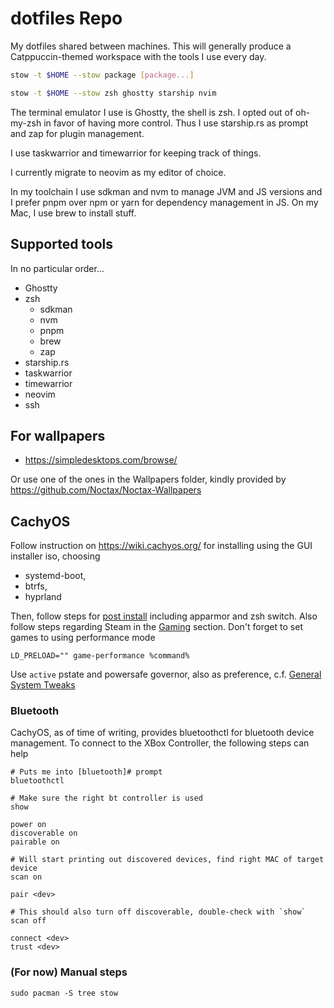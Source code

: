 # dotfiles Repo

My dotfiles shared between machines. This will generally produce a Catppuccin-themed workspace with the tools I use every day.

```bash
stow -t $HOME --stow package [package...]
```

```bash
stow -t $HOME --stow zsh ghostty starship nvim
```

The terminal emulator I use is Ghostty, the shell is zsh. I opted out of oh-my-zsh in favor of having more control.
Thus I use starship.rs as prompt and zap for plugin management.

I use taskwarrior and timewarrior for keeping track of things.

I currently migrate to neovim as my editor of choice.

In my toolchain I use sdkman and nvm to manage JVM and JS versions and I prefer pnpm over npm or yarn for dependency management in JS.
On my Mac, I use brew to install stuff.

## Supported tools

In no particular order...

- Ghostty
- zsh
  - sdkman
  - nvm
  - pnpm
  - brew
  - zap
- starship.rs
- taskwarrior
- timewarrior
- neovim
- ssh

## For wallpapers

- https://simpledesktops.com/browse/

Or use one of the ones in the Wallpapers folder, kindly provided by https://github.com/Noctax/Noctax-Wallpapers

## CachyOS

Follow instruction on https://wiki.cachyos.org/ for installing using the GUI installer iso, choosing 
- systemd-boot,
- btrfs,
- hyprland

Then, follow steps for [post install](https://wiki.cachyos.org/configuration/post_install_setup/) including apparmor and zsh switch.
Also follow steps regarding Steam in the [Gaming](https://wiki.cachyos.org/configuration/gaming/) section. Don't forget to set games to using performance mode

```
LD_PRELOAD="" game-performance %command%
```

Use `active` pstate and powersafe governor, also as preference, c.f. [General System Tweaks](https://wiki.cachyos.org/configuration/general_system_tweaks/)

### Bluetooth

CachyOS, as of time of writing, provides bluetoothctl for bluetooth device management.
To connect to the XBox Controller, the following steps can help

```
# Puts me into [bluetooth]# prompt
bluetoothctl
```
```
# Make sure the right bt controller is used
show
```
```
power on
discoverable on
pairable on
```
```
# Will start printing out discovered devices, find right MAC of target device
scan on
```
```
pair <dev>
```
```
# This should also turn off discoverable, double-check with `show`
scan off
```
```
connect <dev>
trust <dev>
```

### (For now) Manual steps
```
sudo pacman -S tree stow
```
